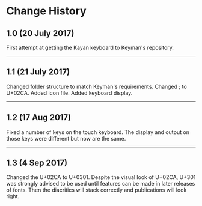 Change History
=======================

1.0 (20 July 2017)
------------------

First attempt at getting the Kayan keyboard to Keyman's repository.

------------------
1.1 (21 July 2017)
------------------

Changed folder structure to match Keyman's requirements.
Changed ; to U+02CA.
Added icon file.
Added keyboard display.

-----------------
1.2 (17 Aug 2017)
-----------------

Fixed a number of keys on the touch keyboard. 
The display and output on those keys were different but now are the same.

----------------
1.3 (4 Sep 2017)
----------------

Changed the U+02CA to U+0301.
Despite the visual look of U+02CA, U+301 was strongly advised to be used until features can be made in later releases of fonts. Then the diacritics will stack correctly and publications will look right.
